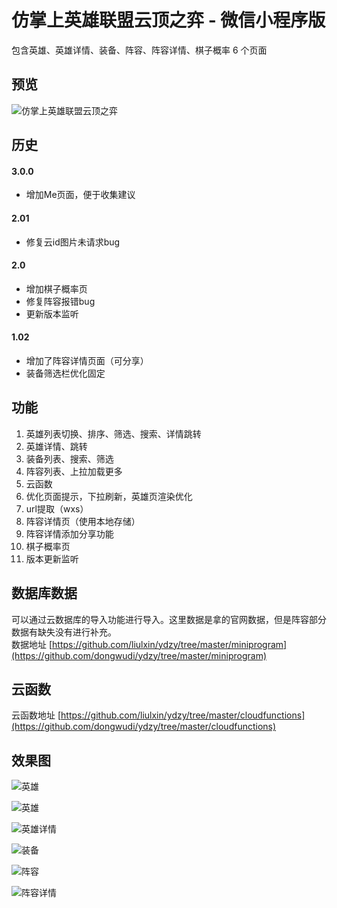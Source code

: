 # 仿掌上英雄联盟云顶之弈 - 微信小程序版

包含英雄、英雄详情、装备、阵容、阵容详情、棋子概率 6 个页面

## 预览
![仿掌上英雄联盟云顶之弈](https://upload-images.jianshu.io/upload_images/9279065-e296f0f617727d00.png?imageMogr2/auto-orient/strip%7CimageView2/2/w/1240)

## 历史

#### 3.0.0
- 增加Me页面，便于收集建议

#### 2.01
- 修复云id图片未请求bug

#### 2.0
- 增加棋子概率页
- 修复阵容报错bug
- 更新版本监听

#### 1.02
- 增加了阵容详情页面（可分享）
- 装备筛选栏优化固定

## 功能
1. 英雄列表切换、排序、筛选、搜索、详情跳转
2. 英雄详情、跳转
3. 装备列表、搜索、筛选
4. 阵容列表、上拉加载更多
5. 云函数
6. 优化页面提示，下拉刷新，英雄页渲染优化
7. url提取（wxs）
8. 阵容详情页（使用本地存储）
9. 阵容详情添加分享功能
10. 棋子概率页
11. 版本更新监听

## 数据库数据
可以通过云数据库的导入功能进行导入。这里数据是拿的官网数据，但是阵容部分数据有缺失没有进行补充。  
数据地址 [https://github.com/liulxin/ydzy/tree/master/miniprogram](https://github.com/dongwudi/ydzy/tree/master/miniprogram)


## 云函数
云函数地址 [https://github.com/liulxin/ydzy/tree/master/cloudfunctions](https://github.com/dongwudi/ydzy/tree/master/cloudfunctions)

## 效果图
![英雄](https://upload-images.jianshu.io/upload_images/9279065-0eeb805886895b83.png?imageMogr2/auto-orient/strip%7CimageView2/2/w/1240)

![英雄](https://upload-images.jianshu.io/upload_images/9279065-a90257966cefcaf7.png?imageMogr2/auto-orient/strip%7CimageView2/2/w/1240)

![英雄详情](https://upload-images.jianshu.io/upload_images/9279065-aa16ae983e817d0c.png?imageMogr2/auto-orient/strip%7CimageView2/2/w/1240)

![装备](https://upload-images.jianshu.io/upload_images/9279065-1215480fca7d0a37.png?imageMogr2/auto-orient/strip%7CimageView2/2/w/1240)

![阵容](https://upload-images.jianshu.io/upload_images/9279065-892fd79392838e8e.png?imageMogr2/auto-orient/strip%7CimageView2/2/w/1240)

![阵容详情](https://upload-images.jianshu.io/upload_images/9279065-e91bf83787b97ec8.png?imageMogr2/auto-orient/strip%7CimageView2/2/w/1240)
